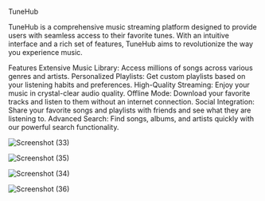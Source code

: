 TuneHub

TuneHub is a comprehensive music streaming platform designed to provide users with seamless access to their favorite tunes. With an intuitive interface and a rich set of features, TuneHub aims to revolutionize the way you experience music.

Features
Extensive Music Library: Access millions of songs across various genres and artists.
Personalized Playlists: Get custom playlists based on your listening habits and preferences.
High-Quality Streaming: Enjoy your music in crystal-clear audio quality.
Offline Mode: Download your favorite tracks and listen to them without an internet connection.
Social Integration: Share your favorite songs and playlists with friends and see what they are listening to.
Advanced Search: Find songs, albums, and artists quickly with our powerful search functionality.

![Screenshot (33)](https://github.com/user-attachments/assets/7aba7f52-9a42-4638-9508-73a621cbef03)

![Screenshot (35)](https://github.com/user-attachments/assets/f3cc35d8-6da7-44c7-bea9-19cb1c4ac894)

![Screenshot (34)](https://github.com/user-attachments/assets/aa971240-7491-4857-b11f-4f2f5b30587e)

![Screenshot (36)](https://github.com/user-attachments/assets/c00fa5eb-46bf-42c1-a539-073b0715c763)
